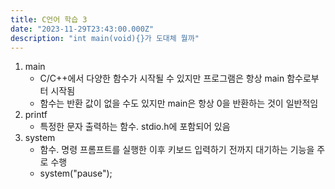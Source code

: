 ```yaml
---
title: C언어 학습 3
date: "2023-11-29T23:43:00.000Z"
description: "int main(void){}가 도대체 뭘까"
---
```

1. main
    - C/C++에서 다양한 함수가 시작될 수 있지만 프로그램은 항상 main 함수로부터 시작됨    
    - 함수는 반환 값이 없을 수도 있지만 main은 항상 0을 반환하는 것이 일반적임    
2. printf    
    - 특정한 문자 출력하는 함수. stdio.h에 포함되어 있음    
3. system
    - 함수. 명령 프롬프트를 실행한 이후 키보드 입력하기 전까지 대기하는 기능을 주로 수행
    - system("pause");        
